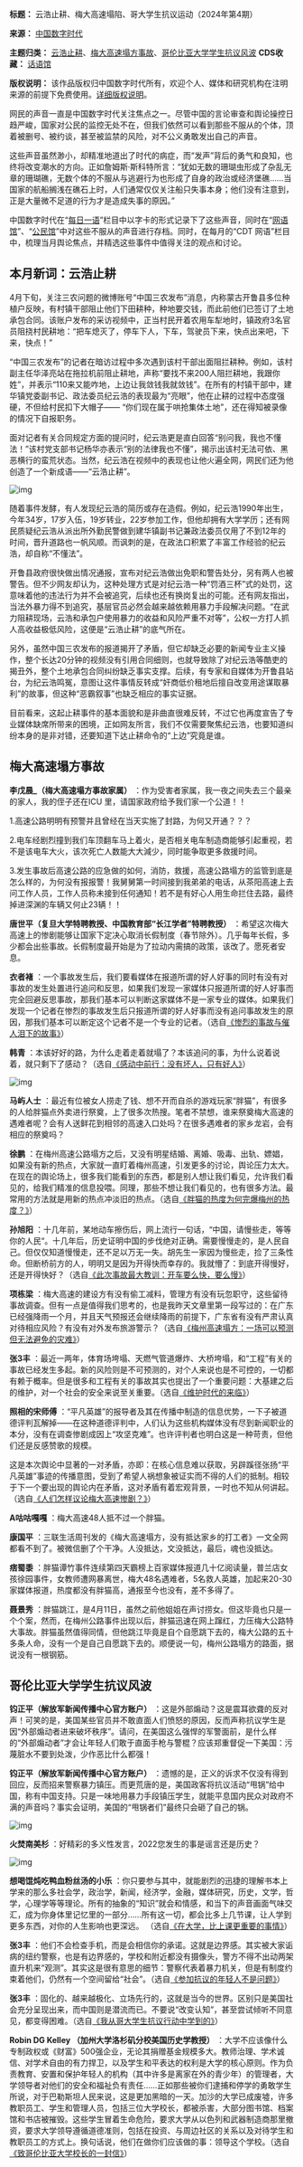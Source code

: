 

**标题：** 云浩止耕、梅大高速塌陷、哥大学生抗议运动（2024年第4期）  

**来源：** [中国数字时代](https://chinadigitaltimes.net/chinese/?p=707613)  

**主题归类：** [云浩止耕](https://chinadigitaltimes.net/space/云浩止耕)、[梅大高速塌方事故](https://chinadigitaltimes.net/space/梅大高速塌方事故)、[哥伦比亚大学学生抗议风波](https://chinadigitaltimes.net/space/哥伦比亚大学学生抗议风波)
**CDS收藏：** [话语馆](https://chinadigitaltimes.net/space/%E8%AF%9D%E8%AF%AD%E9%A6%86)  

**版权说明：** 该作品版权归中国数字时代所有，欢迎个人、媒体和研究机构在注明来源的前提下免费使用。[详细版权说明](https://chinadigitaltimes.net/chinese/copyright)。


网民的声音一直是中国数字时代关注焦点之一。尽管中国的言论审查和舆论操控日趋严峻，国家对公民的监控无处不在，但我们依然可以看到那些不服从的个体，顶着被删号、被约谈，甚至被监禁的风险，对不公义勇敢发出自己的声音。


这些声音虽然渺小，却精准地道出了时代的病症，而“发声”背后的勇气和良知，也终将改变潮水的方向。正如詹姆斯·斯科特所言：“犹如无数的珊瑚虫形成了杂乱无章的珊瑚礁，无数个体的不服从与逃避行为也形成了自身的政治或经济堡礁……当国家的航船搁浅在礁石上时，人们通常仅仅关注船只失事本身；他们没有注意到，正是大量微不足道的行为才是造成失事的原因。”


中国数字时代在“[每日一语](https://chinadigitaltimes.net/chinese/daily-quote "每日一语")”栏目中以字卡的形式记录下了这些声音，同时在“[网语馆](https://chinadigitaltimes.net/chinese/category/cds-archives/internet-slang "网语馆")”、“[公民馆](https://chinadigitaltimes.net/chinese/category/cds-archives/citizen "公民馆")”中对这些不服从的声音进行存档。同时，在每月的“CDT 网语”栏目中，梳理当月舆论焦点，并精选这些事件中值得关注的观点和讨论。


本月新词：云浩止耕
---------


4月下旬，关注三农问题的微博账号“中国三农发布”消息，内称蒙古开鲁县多位种植户反映，有村镇干部阻止他们下田耕种，种地要交钱，而此前他们已签订了土地承包合同。该账户发布的采访视频中，正当村民开着农用车犁地时，镇政府3名官员阻挠村民耕地：“把车熄灭了，停车下人，下车，驾驶员下来，快点出来吧，下来，快点！”


“中国三农发布”的记者在暗访过程中多次遇到该村干部出面阻拦耕种。例如，该村副主任华泽亮站在拖拉机前阻止耕地，声称“要找不来200人阻拦耕地，我跟你姓”，并表示“110来又能咋地，上边让我敛钱我就敛钱”。在所有的村镇干部中，建华镇党委副书记、政法委员纪云浩的表现最为“亮眼”，他在止耕的过程中态度强硬，不但给村民扣下大帽子—— “你们现在属于哄抢集体土地”，还在得知被录像的情况下自报职务。


面对记者有关合同规定方面的提问时，纪云浩更是直白回答“别问我，我也不懂法！”该村党支部书记杨华亦表示“别的法律我也不懂”，揭示出该村无法可依、黑恶横行的蛮荒状态。当然，纪云浩在视频中的表现也让他火遍全网，网民们还为他创造了一个新成语——“云浩止耕”。


![img](https://chinadigitaltimes.net/chinese/files/2024/04/image-1714196213787.png)


随着事件发酵，有人发现纪云浩的简历或存在造假。例如，纪云浩1990年出生，今年34岁，17岁入伍，19岁转业，22岁参加工作，但他却拥有大学学历；还有网民质疑纪云浩从派出所外勤民警做到建华镇副书记兼政法委员仅用了不到12年的时间，晋升道路也一帆风顺。而讽刺的是，在政法口积累了丰富工作经验的纪云浩，却自称“不懂法”。


开鲁县政府很快做出情况通报，宣布对纪云浩做出免职和警告处分，另有两人也被警告。但不少网友却认为，这种处理方式是对纪云浩一种“罚酒三杯”式的处罚，这意味着他的违法行为并不会被追究，后续也还有换岗复出的可能。还有网友指出，当法外暴力得不到追究，基层官员必然会越来越依赖用暴力手段解决问题。“在武力阻耕现场，云浩和承包户使用暴力的收益和风险严重不对等”，公权一方打人抓人高收益极低风险，这便是“云浩止耕”的底气所在。


另外，虽然中国三农发布的报道揭开了矛盾，但它却缺乏必要的新闻专业主义操作，整个长达20分钟的视频没有引用合同细则，也就导致除了对纪云浩等酷吏的揭丑外，整个土地承包合同纠纷缺乏事实支撑。后续，有专家和自媒体为开鲁县站台，为纪云浩鸣冤，意图让这件事情反转成“奸商低价租地后擅自改变用途谋取暴利”的故事，但这种“恶霸叙事”也缺乏相应的事实证据。


目前看来，这起止耕事件的基本面貌和是非曲直很难反转，不过它也再度宣告了专业媒体缺席所带来的困境，正如网友所言，我们不仅需要聚焦纪云浩，也要知道纠纷本身的是非对错，还要知道下达止耕命令的“上边”究竟是谁。


梅大高速塌方事故
--------


**李戊晨\_（梅大高速塌方事故家属）** ：作为受害者家属，我一夜之间失去三个最亲的家人，我的侄子还在ICU 里，请国家政府给予我们家一个公道！！


1.高速公路明明有预警并且曾经在当天实施了封路，为何又开通？？？


2.电车经剧烈撞到我们车顶翻车马上着火，是否相关电车制造商能够引起重视，若不是该电车大火，该次死亡人数能大大減少，同时能争取更多救援时间。


3.发生事故后高速公路的应急做的如何，消防，救援，高速公路塌方的监管到底是怎么样的，为何没有报报警！我舅舅第一时间接到我弟弟的电话，从茶阳高速上去问工作人员，工作人员称未接到任何通知！若不是有好心人用生命拦住去路，最终掉进深渊的车辆又何止23辆！！


**唐世平（复旦大学特聘教授、中国教育部“长江学者”特聘教授）** ：希望这次梅大高速上的惨剧能够让国家下定决心取消长假制度（春节除外）。几乎每年长假，多少都会出些事故。长假制度最开始是为了拉动内需搞的政策，该改了。愿死者安息。


**衣者褚** ：一个事故发生后，我们要看媒体在报道所谓的好人好事的同时有没有对事故的发生处置进行追问和反思，如果我们发现一家媒体只报道所谓的好人好事而完全回避反思事故，那我们基本可以判断这家媒体不是一家专业的媒体。如果我们发现一个记者在惨烈的事故发生后只报道所谓的好人好事而没有追问事故发生的原因，那我们基本可以断定这个记者不是一个专业的记者。（选自[《惨烈的事故与催人泪下的故事》](https://chinadigitaltimes.net/chinese/707592.html)）


**韩青** ：本该好好的路，为什么走着走着就塌了？本该追问的事，为什么说着说着，就只剩下了感动？（选自[《感动中前行：没有坏人，只有好人》](https://chinadigitaltimes.net/chinese/707519.html)）


![img](https://chinadigitaltimes.net/chinese/files/2024/05/image-1714795993112.png)


**马屿人士** ：最近有位被女人捞走了钱、想不开而自杀的游戏玩家“胖猫”，有很多的人给胖猫点外卖进行祭奠，上了很多次热搜。笔者不禁想，谁来祭奠梅大高速的遇难者呢？会有人送鲜花到相邻的高速入口处吗？在很多遇难者的家乡龙岩，会有相应的祭奠吗？


**徐鹏** ：在梅州高速公路塌方之后，又没有明星结婚、离婚、吸毒、出轨、嫖娼，如果没有新的热点，大家就一直盯着梅州高速，引发更多的讨论，舆论压力太大。在现在的舆论场上，很多我们能看到的东西，都是别人想让我们看见，允许我们看见的，给我们精准的信息投喂。同理，那些不想让我们看见的，也有很多方法。最常用的方法就是用新的热点冲淡旧的热点。（选自[《胖猫的热度为何完爆梅州的热度？》](https://chinadigitaltimes.net/chinese/707509.html)）


**孙旭阳** ：十几年前，某地动车擦伤后，网上流行一句话，“中国，请慢些走，等等你的人民“。十几年后，历史证明中国的步伐绝对正确。需要慢慢走的，是人民自己。但仅仅知道慢慢走，还不足以万无一失。胡先生一家因为慢些走，捡了三条性命。但断桥前方的人，明明又是因为开得快而幸存的。我就懵了：到底开得慢好，还是开得快好？（选自[《此次事故最大教训：开车要么快，要么慢》](https://chinadigitaltimes.net/chinese/707470.html)）


**项栋梁** ：梅大高速的建设方有没有偷工减料，管理方有没有玩忽职守，这些留待事故调查。但有一点是值得我们思考的，也是我昨天文章里第一段写过的：在广东已经强降雨一个月，并且天气预报还会继续降雨的前提下，广东省有没有严肃认真对待相应风险？有没有对外发布旅游警示？（选自[《梅州高速塌方：一场可以预测但无法避免的灾难》](https://chinadigitaltimes.net/chinese/707503.html)）


**张3丰** ：最近一两年，体育场垮塌、天燃气管道爆炸、大桥垮塌，和“工程”有关的事故已经发生多起。新的风险则是不可预测的，对个人来说也是不可控的，一切都有赖于概率。但是很多和工程有关的事故其实也提出了一个重要问题：大基建之后的维护，对一个社会的安全来说至关重要。（选自[《维护时代的来临》](https://chinadigitaltimes.net/chinese/707493.html)）


**照相的宋师傅** ：“平凡英雄”的报导者及其在传播中制造的信息优势，一下子被道德评判瓦解掉——在这种道德评判中，人们认为这些机构媒体没有尽到新闻职业的本分，没有在调查惨剧成因上“攻坚克难”。也许评判者也明白这是一种苛责，但他们还是反感赞歌的规模。


这是本次舆论中显著的一对矛盾，亦即：在核心信息难以获取，另辟蹊径张扬“平凡英雄”事迹的传播意图，受到了希望人祸想象被证实而不得的人们的抵制。相较于下一个要出现的舆论内在矛盾，这对矛盾有着宏观背景，一时也不知从何讲起。（选自[《人们怎样议论梅大高速惨剧？》](https://mp.weixin.qq.com/s/saJcO2PrF02xD8Qp9JV4Ug)）


**A咕咕嘎嘎** ：梅大高速48人抵不过一个胖猫。


**康国平** ：三联生活周刊发的《梅大高速塌方，没有抵达家乡的打工者》一文全网都看不到了。被微信删了个干净。人没抵达，文没抵达，最后，魂也没抵达。


**痞蜀黍**  ：胖猫谭竹事件连续第四天霸榜上百家媒体报道几十亿阅读量，普兰店女孩徐园事件，女教师遭网暴离世，梅大48名遇难者，5名救人英雄，加起来20-30家媒体报道，热度都没有胖猫高，通报至今也没有，差不多得了。


**聂景秀** ：胖猫跳江，是4月11日，虽然之前他姐姐在声讨捞女。但这毕竟也只是一个个案，然而，在梅州公路事件出现以后，胖猫迅速在网上蹿红，力压梅大公路特大事故。胖猫虽然值得同情，但他跳江毕竟是自个自愿跳下去的，梅大公路的五十多条人命，没有一个是自己自愿跳下去的。顺便说一句，梅州公路塌方的路面，据说没有一根钢筋。


哥伦比亚大学学生抗议风波
------------


**钧正平（解放军新闻传播中心官方账户）** ：这是外部煽动？这是震耳欲聋的反对声！可笑的是，美国某些官员并不敢直面人们愤怒的原因，反而声称抗议学生是因“外部煽动者进来破坏秩序”。请问，在美国这么强悍的军警面前，是什么样的“外部煽动者”才会让年轻人们敢于直面手枪与警棍？应该郑重督促一下美国：污蔑脏水不要到处泼，少作恶比什么都强！


**钧正平（解放军新闻传播中心官方账户）** ：遗憾的是，正义的诉求不仅没有得到回应，反而招来警察暴力镇压。而更荒唐的是，美国政客将抗议活动“甩锅”给中国，称有中国支持。只是一味地用暴力手段镇压学生，就能平息国内民众对政府不满的声音吗？事实会证明，美国的“甩锅者们”最终只会砸了自己的锅。


![img](https://chinadigitaltimes.net/chinese/files/2024/04/425.jpg)


**火焚南美杉** ：好精彩的多义性发言，2022您发生的事是谣言还是历史？


![img](https://chinadigitaltimes.net/chinese/files/2024/05/20240504_dailyquote.png)


**想喝馄炖吃鸭血粉丝汤的小乐** ：你只要参与其中，就能剧烈的迅捷的理解书本上学来的那么多社会学，政治学，新闻，经济学，金融，媒体研究，历史，文学，哲学，心理学等等理论。所有的抽象的“知识”就会和情感，和当下的声音画面气味交汇，成为你身体里记忆里的一部分……所有这一切，都会比多上几节课，让人学到更多东西，对你的人生影响也更深远。 （选自[《在大学，比上课更重要的事情》](https://chinadigitaltimes.net/chinese/707458.html)）


**张3丰** ：他们不会检查手机，而是会相信你的承诺。这就是边界感。其实被大家诟病的纽约警察，也是有边界感的，学校和附近都没有摄像头，警方不得不出动两架直升机来“观测”。其实这是很有意思的细节：警察代表着暴力机关，但是有制度约束着他们，仍然有一个空间留给“社会”。（选自[《参加抗议的年轻人不是问题》](https://chinadigitaltimes.net/chinese/707365.html)）


**张3丰** ：固化的、越来越极化、立场先行的，这就是当今的世界。区别只是美国社会充分呈现出来，而中国则是潜流而已。不要说“改变认知”，甚至尝试倾听不同意见，都变得困难。（选自[《我从哥大学生抗议行动中学到的》](https://chinadigitaltimes.net/chinese/707281.html)）


**Robin DG Kelley （加州大学洛杉矶分校美国历史学教授）** ：大学不应该像什么专制政权或《财富》500强企业，无论其捐赠基金规模多大。教师治理、学术诚信、对学术自由的有力捍卫，以及学生和平表达的权利是大学的核心原则。作为负责教育、安置和保护年轻人的机构（其中许多是离家在外的青少年）的管理者，大学领导者对他们的安全和福祉负有责任……正如那些被你们逮捕和停学的勇敢学生所说，对于巴勒斯坦人民来说，这是更加黑暗的一天。加沙的大学已成废墟，许多教职员工、学生和管理人员，包括三位大学校长，都被杀害，大部分图书馆、档案馆和书店被摧毁。这些学生冒着生命危险，要求大学从以色列和武器制造商那里撤资，要求大学领导遵循道德准则，包括在投资、与周边社区的关系以及对待学生和教职员工的方式上。换句话说，他们在做你们应该做的事：领导这个学校。（选自[《致哥伦比亚大学校长的一封信》](https://m.163.com/dy/article/J1FA3GD205561GTD.html)）

